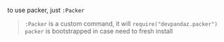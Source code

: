 to use packer, just `:Packer`

> `:Packer` is a custom command, it will `require("devpandaz.packer")` `packer`
> is bootstrapped in case need to fresh install
